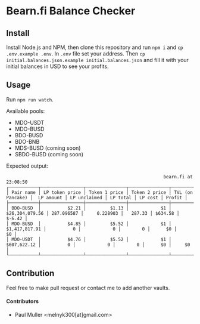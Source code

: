# Bearn.fi Balance Checker

## Install
Install Node.js and NPM, then clone this repository and run `npm i` and `cp .env.example .env`.
In `.env` file set your address.
Then `cp initial.balances.json.example initial.balances.json` and fill it with your initial balances in USD to see your profits.

## Usage

Run `npm run watch`.

Available pools:

- MDO-USDT
- MDO-BUSD
- BDO-BUSD
- BDO-BNB
- MDS-BUSD (coming soon)
- SBDO-BUSD (coming soon)

Expected output:
```
                                                           bearn.fi at 23:08:50                                                            
┌───────────┬────────────────┬───────────────┬───────────────┬──────────────────┬────────────┬──────────────┬──────────┬─────────┬────────┐
│ Pair name │ LP token price │ Token 1 price │ Token 2 price │ TVL (on Pancake) │  LP amount │ LP unclaimed │ LP total │ LP cost │ Profit │
├───────────┼────────────────┼───────────────┼───────────────┼──────────────────┼────────────┼──────────────┼──────────┼─────────┼────────┤
│ BDO-BUSD  │          $2.21 │         $1.13 │            $1 │   $26,304,079.56 │ 287.096587 │     0.228903 │   287.33 │ $634.58 │ $-6.42 │
│ MDO-BUSD  │          $4.85 │         $5.52 │            $1 │    $1,417,817.91 │          0 │            0 │        0 │      $0 │     $0 │
│ MDO-USDT  │          $4.76 │         $5.52 │            $1 │      $607,622.12 │          0 │            0 │        0 │      $0 │     $0 │
└───────────┴────────────────┴───────────────┴───────────────┴──────────────────┴────────────┴──────────────┴──────────┴─────────┴────────┘

```

## Contribution
Feel free to make pull request or contact me to add another vaults.

#### Contributors
- Paul Muller <melnyk300[at]gmail.com>
